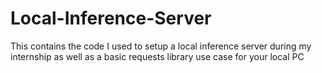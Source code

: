 # Local-Inference-Server
This contains the code I used to setup a local inference server during my internship as well as a basic requests library use case for your local PC
